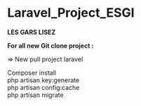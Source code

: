 # Laravel_Project_ESGI

<strong>LES GARS LISEZ</strong>

<strong>For all new Git clone project : </strong>

=> New pull project laravel 

Composer install <br>
php artisan key:generate<br>
php artisan config:cache<br>
php artisan migrate<br>
